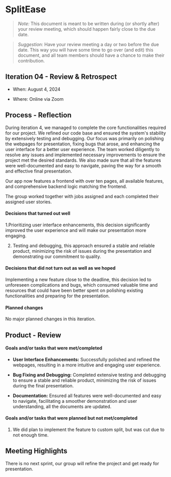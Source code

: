 ﻿# SplitEase

> _Note:_ This document is meant to be written during (or shortly after) your review meeting, which should happen fairly close to the due date.

>

> _Suggestion:_ Have your review meeting a day or two before the due date. This way you will have some time to go over (and edit) this document, and all team members should have a chance to make their contribution.

## Iteration 04 - Review & Retrospect

- When: August 4, 2024

- Where: Online via Zoom

## Process - Reflection

During iteration 4, we managed to complete the core functionalities required for our project. We refined our code base and ensured the system's stability by extensively testing and debugging. Our focus was primarily on polishing the webpages for presentation, fixing bugs that arose, and enhancing the user interface for a better user experience. The team worked diligently to resolve any issues and implemented necessary improvements to ensure the project met the desired standards. We also made sure that all the features were well-documented and easy to navigate, paving the way for a smooth and effective final presentation.

Our app now features a frontend with over ten pages, all available features, and comprehensive backend logic matching the frontend.

The group worked together with jobs assigned and each completed their assigned user stories.

#### Decisions that turned out well

1.Prioritizing user interface enhancements, this decision significantly improved the user experience and will make our presentation more engaging.

2. Testing and debugging, this approach ensured a stable and reliable product, minimizing the risk of issues during the presentation and demonstrating our commitment to quality.

#### Decisions that did not turn out as well as we hoped

Implementing a new feature close to the deadline, this decision led to unforeseen complications and bugs, which consumed valuable time and resources that could have been better spent on polishing existing functionalities and preparing for the presentation.

#### Planned changes

No major planned changes in this iteration.

## Product - Review

#### Goals and/or tasks that were met/completed

- **User Interface Enhancements:** Successfully polished and refined the webpages, resulting in a more intuitive and engaging user experience.

- **Bug Fixing and Debugging:** Completed extensive testing and debugging to ensure a stable and reliable product, minimizing the risk of issues during the final presentation.
- **Documentation:** Ensured all features were well-documented and easy to navigate, facilitating a smoother demonstration and user understanding, all the documents are updated.

#### Goals and/or tasks that were planned but not met/completed

1. We did plan to implement the feature to custom split, but was cut due to not enough time.

## Meeting Highlights

There is no next sprint, our group will refine the project and get ready for presentation.
